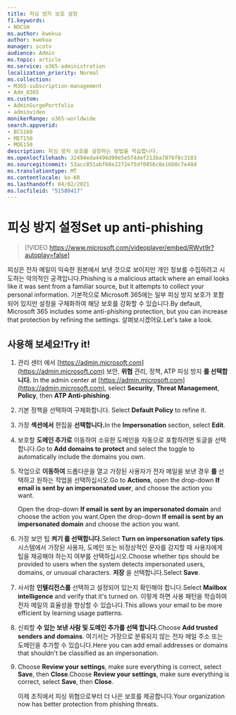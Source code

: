 ```yaml
---
title: 피싱 방지 보호 설정
f1.keywords:
- NOCSH
ms.author: kwekua
author: kwekua
manager: scotv
audience: Admin
ms.topic: article
ms.service: o365-administration
localization_priority: Normal
ms.collection:
- M365-subscription-management
- Adm_O365
ms.custom:
- AdminSurgePortfolio
- adminvideo
monikerRange: o365-worldwide
search.appverid:
- BCS160
- MET150
- MOE150
description: 피싱 방지 보호를 설정하는 방법을 학습합니다.
ms.openlocfilehash: 32494eda4496d99e5e5f4def213ba7876f6c3183
ms.sourcegitcommit: 53acc851abf68e2272e75df0856c0e16b0c7e48d
ms.translationtype: MT
ms.contentlocale: ko-KR
ms.lasthandoff: 04/02/2021
ms.locfileid: "51580417"
---
```

# <a name="set-up-anti-phishing"></a><span data-ttu-id="6ea49-103">피싱 방지 설정</span><span class="sxs-lookup"><span data-stu-id="6ea49-103">Set up anti-phishing</span></span>

> [!VIDEO https://www.microsoft.com/videoplayer/embed/RWvt9r?autoplay=false]

<span data-ttu-id="6ea49-104">피싱은 전자 메일이 익숙한 원본에서 보낸 것으로 보이지만 개인 정보를 수집하려고 시도하는 악의적인 공격입니다.</span><span class="sxs-lookup"><span data-stu-id="6ea49-104">Phishing is a malicious attack where an email looks like it was sent from a familiar source, but it attempts to collect your personal information.</span></span> <span data-ttu-id="6ea49-105">기본적으로 Microsoft 365에는 일부 피싱 방지 보호가 포함되어 있지만 설정을 구체화하여 해당 보호를 강화할 수 있습니다.</span><span class="sxs-lookup"><span data-stu-id="6ea49-105">By default, Microsoft 365 includes some anti-phishing protection, but you can increase that protection by refining the settings.</span></span> <span data-ttu-id="6ea49-106">살펴보시겠어요.</span><span class="sxs-lookup"><span data-stu-id="6ea49-106">Let's take a look.</span></span>

## <a name="try-it"></a><span data-ttu-id="6ea49-107">사용해 보세요!</span><span class="sxs-lookup"><span data-stu-id="6ea49-107">Try it!</span></span>

1. <span data-ttu-id="6ea49-108">관리 센터 에서 [https://admin.microsoft.com](https://admin.microsoft.com) 보안, **위협** 관리, 정책, ATP 피싱 방지 **를 선택합니다.** </span><span class="sxs-lookup"><span data-stu-id="6ea49-108">In the admin center at [https://admin.microsoft.com](https://admin.microsoft.com), select **Security**, **Threat Management**, **Policy**, then **ATP Anti-phishing**.</span></span>
1. <span data-ttu-id="6ea49-109">기본 정책을 선택하여 구체화합니다. </span><span class="sxs-lookup"><span data-stu-id="6ea49-109">Select **Default Policy** to refine it.</span></span>
1. <span data-ttu-id="6ea49-110">가장 **섹션에서** 편집을 **선택합니다.**</span><span class="sxs-lookup"><span data-stu-id="6ea49-110">In the **Impersonation** section, select **Edit**.</span></span>
1. <span data-ttu-id="6ea49-111">보호할 **도메인 추가로** 이동하여 소유한 도메인을 자동으로 포함하려면 토글을 선택합니다.</span><span class="sxs-lookup"><span data-stu-id="6ea49-111">Go to **Add domains to protect** and select the toggle to automatically include the domains you own.</span></span>
1. <span data-ttu-id="6ea49-112">작업으로 **이동하여** 드롭다운을 열고 가장된 사용자가 전자 메일을 보낸 경우 **를** 선택하고 원하는 작업을 선택하십시오.</span><span class="sxs-lookup"><span data-stu-id="6ea49-112">Go to **Actions**, open the drop-down **If email is sent by an impersonated user**, and choose the action you want.</span></span>

    <span data-ttu-id="6ea49-113">Open the drop-down **If email is sent by an impersonated domain** and choose the action you want.</span><span class="sxs-lookup"><span data-stu-id="6ea49-113">Open the drop-down **If email is sent by an impersonated domain** and choose the action you want.</span></span>
1. <span data-ttu-id="6ea49-114">가장 보안 팁 **켜기 를 선택합니다.**</span><span class="sxs-lookup"><span data-stu-id="6ea49-114">Select **Turn on impersonation safety tips**.</span></span> <span data-ttu-id="6ea49-115">시스템에서 가장된 사용자, 도메인 또는 비정상적인 문자를 감지할 때 사용자에게 팁을 제공해야 하는지 여부를 선택하십시오.</span><span class="sxs-lookup"><span data-stu-id="6ea49-115">Choose whether tips should be provided to users when the system detects impersonated users, domains, or unusual characters.</span></span> <span data-ttu-id="6ea49-116">**저장** 을 선택합니다.</span><span class="sxs-lookup"><span data-stu-id="6ea49-116">Select **Save**.</span></span>
1. <span data-ttu-id="6ea49-117">사서함 **인텔리전스를** 선택하고 설정되어 있는지 확인해야 합니다.</span><span class="sxs-lookup"><span data-stu-id="6ea49-117">Select **Mailbox intelligence** and verify that it's turned on.</span></span> <span data-ttu-id="6ea49-118">이렇게 하면 사용 패턴을 학습하여 전자 메일의 효율성을 향상할 수 있습니다.</span><span class="sxs-lookup"><span data-stu-id="6ea49-118">This allows your email to be more efficient by learning usage patterns.</span></span>
1. <span data-ttu-id="6ea49-119">신뢰할 **수 있는 보낸 사람 및 도메인 추가를 선택 합니다.**</span><span class="sxs-lookup"><span data-stu-id="6ea49-119">Choose **Add trusted senders and domains**.</span></span> <span data-ttu-id="6ea49-120">여기서는 가장으로 분류되지 않는 전자 메일 주소 또는 도메인을 추가할 수 있습니다.</span><span class="sxs-lookup"><span data-stu-id="6ea49-120">Here you can add email addresses or domains that shouldn't be classified as an impersonation.</span></span>
1. <span data-ttu-id="6ea49-121">Choose **Review your settings**, make sure everything is correct, select **Save**, then **Close**.</span><span class="sxs-lookup"><span data-stu-id="6ea49-121">Choose **Review your settings**, make sure everything is correct, select **Save**, then **Close**.</span></span>

    <span data-ttu-id="6ea49-122">이제 조직에서 피싱 위협으로부터 더 나은 보호를 제공합니다.</span><span class="sxs-lookup"><span data-stu-id="6ea49-122">Your organization now has better protection from phishing threats.</span></span>